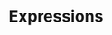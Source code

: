 ---
title: "Expressions"
permalink: /docs/language-specification/expressions/
last_modified_at: 2020-03-15 00:00:00 +0000
toc: true
---